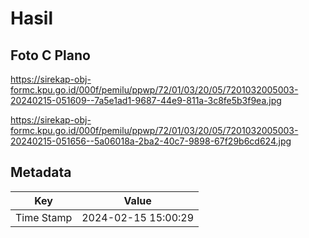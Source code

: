 # Hasil

## Foto C Plano

https://sirekap-obj-formc.kpu.go.id/000f/pemilu/ppwp/72/01/03/20/05/7201032005003-20240215-051609--7a5e1ad1-9687-44e9-811a-3c8fe5b3f9ea.jpg

https://sirekap-obj-formc.kpu.go.id/000f/pemilu/ppwp/72/01/03/20/05/7201032005003-20240215-051656--5a06018a-2ba2-40c7-9898-67f29b6cd624.jpg


## Metadata

| Key        | Value               |
| ---------- | ------------------- |
| Time Stamp | 2024-02-15 15:00:29 |



